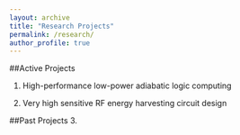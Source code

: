 ```yaml
---
layout: archive
title: "Research Projects"
permalink: /research/
author_profile: true
---
```


##Active Projects
1. High-performance low-power adiabatic logic computing

2. Very high sensitive RF energy harvesting circuit design

##Past Projects
3. 
